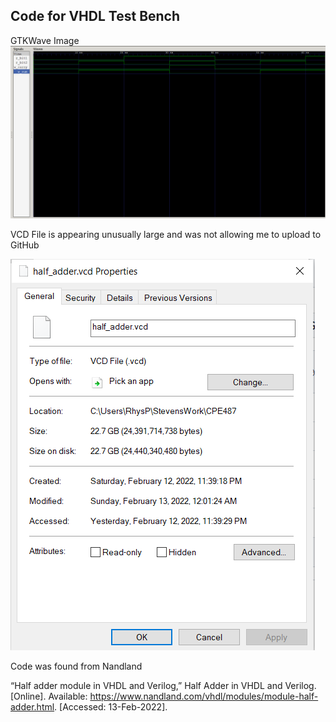 ## Code for VHDL Test Bench

GTKWave Image
![GTKWave Image](half_adder_screenshot.png?raw=true)

VCD File is appearing unusually large and was not allowing me to upload to GitHub

![GTKWave Image](VCDFile.png?raw=true)

Code was found from Nandland

“Half adder module in VHDL and Verilog,” Half Adder in VHDL and Verilog. [Online]. Available: https://www.nandland.com/vhdl/modules/module-half-adder.html. [Accessed: 13-Feb-2022]. 
